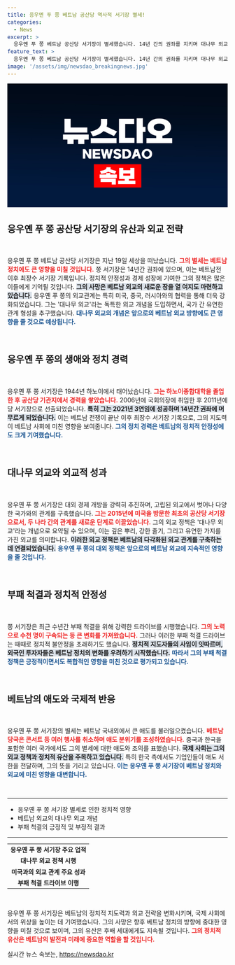 ```yaml
---
title: 응우옌 푸 쫑 베트남 공산당 역사적 서기장 별세!
categories:
  - News
excerpt: >
  응우옌 푸 쫑 베트남 공산당 서기장이 별세했습니다. 14년 간의 권좌를 지키며 대나무 외교와 반부패 드라이브를 주도한 그의 죽음은 베트남 정치에 큰 혼란을 예고합니다.
feature_text: >
  응우옌 푸 쫑 베트남 공산당 서기장이 별세했습니다. 14년 간의 권좌를 지키며 대나무 외교와 반부패 드라이브를 주도한 그의 죽음은 베트남 정치에 큰 혼란을 예고합니다.
image: '/assets/img/newsdao_breakingnews.jpg'
---
```


<p><img src="/assets/img/newsdao_breakingnews.jpg" alt="pcversion 속보" /></p>

<h2 data-ke-size="size26">응우옌 푸 쫑 공산당 서기장의 유산과 외교 전략</h2>

<p data-ke-size="size16">&nbsp;</p>

<p>응우옌 푸 쫑 베트남 공산당 서기장은 지난 19일 세상을 떠났습니다. <b><span style="color: #ee2323;">그의 별세는 베트남 정치에도 큰 영향을 미칠 것입니다.</span></b> 쫑 서기장은 14년간 권좌에 있으며, 이는 베트남전 이후 최장수 서기장 기록입니다. 정치적 안정성과 경제 성장에 기여한 그의 정책은 많은 이들에게 기억될 것입니다. <b><span style="background-color: #21538527;">그의 사망은 베트남 외교의 새로운 장을 열 여지도 마련하고 있습니다.</span></b> 응우옌 푸 쫑의 외교관계는 특히 미국, 중국, 러시아와의 협력을 통해 더욱 강화되었습니다. 그는 '대나무 외교'라는 독특한 외교 개념을 도입하면서, 국가 간 유연한 관계 형성을 추구했습니다. <b><span style="color: #1a5490;">대나무 외교의 개념은 앞으로의 베트남 외교 방향에도 큰 영향을 줄 것으로 예상됩니다.</span></b></p>

<p data-ke-size="size16">&nbsp;</p>

<h2 data-ke-size="size26">응우옌 푸 쫑의 생애와 정치 경력</h2>

<p data-ke-size="size16">&nbsp;</p>

<p>응우옌 푸 쫑 서기장은 1944년 하노이에서 태어났습니다. <b><span style="color: #ee2323;">그는 하노이종합대학을 졸업한 후 공산당 기관지에서 경력을 쌓았습니다.</span></b> 2006년에 국회의장에 취임한 후 2011년에 당 서기장으로 선출되었습니다. <b><span style="background-color: #21538527;">특히 그는 2021년 3연임에 성공하며 14년간 권좌에 머무르게 되었습니다.</span></b> 이는 베트남 전쟁이 끝난 이후 최장수 서기장 기록으로, 그의 지도력이 베트남 사회에 미친 영향을 보여줍니다. <b><span style="color: #1a5490;">그의 정치 경력은 베트남의 정치적 안정성에도 크게 기여했습니다.</span></b></p>

<p data-ke-size="size16">&nbsp;</p>

<h2 data-ke-size="size26">대나무 외교와 외교적 성과</h2>

<p data-ke-size="size16">&nbsp;</p>

<p>응우옌 푸 쫑 서기장은 대외 경제 개방을 강력히 추진하며, 고립된 외교에서 벗어나 다양한 국가와의 관계를 구축했습니다. <b><span style="color: #ee2323;">그는 2015년에 미국을 방문한 최초의 공산당 서기장으로서, 두 나라 간의 관계를 새로운 단계로 이끌었습니다.</span></b> 그의 외교 정책은 '대나무 외교'라는 개념으로 요약될 수 있으며, 이는 깊은 뿌리, 강한 줄기, 그리고 유연한 가지를 가진 외교를 의미합니다. <b><span style="background-color: #21538527;">이러한 외교 정책은 베트남의 다각화된 외교 관계를 구축하는 데 연결되었습니다.</span></b> <b><span style="color: #1a5490;">응우옌 푸 쫑의 대외 정책은 앞으로의 베트남 외교에 지속적인 영향을 줄 것입니다.</span></b></p>

<p data-ke-size="size16">&nbsp;</p>

<h2 data-ke-size="size26">부패 척결과 정치적 안정성</h2>

<p data-ke-size="size16">&nbsp;</p>

<p>쫑 서기장은 최근 수년간 부패 척결을 위해 강력한 드라이브를 시행했습니다. <b><span style="color: #ee2323;">그의 노력으로 수천 명이 구속되는 등 큰 변화를 가져왔습니다.</span></b> 그러나 이러한 부패 척결 드라이브는 때때로 정치적 불안정을 초래하기도 했습니다. <b><span style="background-color: #21538527;">정치적 지도자들의 사임이 잇따르며, 외국인 투자자들은 베트남 정치의 변화를 우려하기 시작했습니다.</span></b> <b><span style="color: #1a5490;">따라서 그의 부패 척결 정책은 긍정적이면서도 복합적인 영향을 미친 것으로 평가되고 있습니다.</span></b></p>

<p data-ke-size="size16">&nbsp;</p>

<h2 data-ke-size="size26">베트남의 애도와 국제적 반응</h2>

<p data-ke-size="size16">&nbsp;</p>

<p>응우옌 푸 쫑 서기장의 별세는 베트남 국내외에서 큰 애도를 불러일으켰습니다. <b><span style="color: #ee2323;">베트남 당국은 콘서트 등 여러 행사를 취소하며 애도 분위기를 조성하였습니다.</span></b> 중국과 한국을 포함한 여러 국가에서도 그의 별세에 대한 애도와 조의를 표했습니다. <b><span style="background-color: #21538527;">국제 사회는 그의 외교 정책과 정치적 유산을 주목하고 있습니다.</span></b> 특히 한국 측에서도 기업인들이 애도 서한을 전달하며, 그의 뜻을 기리고 있습니다. <b><span style="color: #1a5490;">이는 응우옌 푸 쫑 서기장이 베트남 정치와 외교에 미친 영향을 대변합니다.</span></b></p>

<p data-ke-size="size16">&nbsp;</p>

<hr>

<ul>
    <li>응우옌 푸 쫑 서기장 별세로 인한 정치적 영향</li>
    <li>베트남 외교의 대나무 외교 개념</li>
    <li>부패 척결의 긍정적 및 부정적 결과</li>
</ul>

<hr>

<table style="width: 100%;">
    <tr>
        <td style="text-align: center; height: 17px;"><b>응우옌 푸 쫑 서기장 주요 업적</b></td>
    </tr>
    <tr>
        <td style="text-align: center; height: 17px;"><b>대나무 외교 정책 시행</b></td>
    </tr>
    <tr>
        <td style="text-align: center; height: 17px;"><b>미국과의 외교 관계 주요 성과</b></td>
    </tr>
    <tr>
        <td style="text-align: center; height: 17px;"><b>부패 척결 드라이브 이행</b></td>
    </tr>
</table>

<p data-ke-size="size16">&nbsp;</p>

<p>응우옌 푸 쫑 서기장은 베트남의 정치적 지도력과 외교 전략을 변화시키며, 국제 사회에서의 위상을 높이는 데 기여했습니다. 그의 사망은 향후 베트남 정치의 방향에 중대한 영향을 미칠 것으로 보이며, 그의 유산은 후배 세대에게도 지속될 것입니다. <b><span style="color: #ee2323;">그의 정치적 유산은 베트남의 발전과 미래에 중요한 역할을 할 것입니다.</span></b></p>
실시간 뉴스 속보는, <a href="https://newsdao.kr" rel="dofollow">https://newsdao.kr</a>



